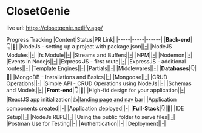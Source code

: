 # ClosetGenie
live url: https://closetgenie.netlify.app/  

Progress Tracking
|Content|Status|PR Link|
|-----|-----|------|
|**Back-end**|👇|🔗|
|NodeJs - setting up a project with package.json||[-](#)|
|NodeJS Modules||[-](#)|
|fs Module||[-](#)|
|Streams and Buffers||[-](#)|
|NPM||[-](#)|
|Nodemon||[-](#)|
|Events in Nodejs||[-](#)|
|Express JS - first route||[-](#)|
|ExpressJS - additional routes||[-](#)|
|Template Engines||[-](#)|
|Partials||[-](#)|
|Middlewares||[-](#)|
|**Databases**|👇|🔗|
|MongoDB - Installations and Basics||[-](#)|
|Mongoose||[-](#)|
|CRUD Operations||[-](#)|
|Simple API - CRUD Operations using NodeJs||[-](#)|
|Schemas and Models||[-](#)|
|**Front-end**|👇|🔗|
|High-fid design for your application||[-](#)|
|ReactJS app initialization|👍|[landing page and nav bar](https://github.com/kalviumcommunity/ClosetGenie/pull/1/files)|
|Application components created||[-](#)|
|Application deployed||[-](#)|
|**Full-Stack**|👇|🔗|
|IDE Setup||[-](#)|
|NodeJs REPL||[-](#)|
|Using the public folder to serve files||[-](#)|
|Postman Use for Testing||[-](#)|
|Authentication||[-](#)|
|Deployment||[-](#)|
